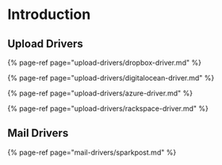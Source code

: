 # Introduction

## Upload Drivers

{% page-ref page="upload-drivers/dropbox-driver.md" %}

{% page-ref page="upload-drivers/digitalocean-driver.md" %}

{% page-ref page="upload-drivers/azure-driver.md" %}

{% page-ref page="upload-drivers/rackspace-driver.md" %}
## Mail Drivers

{% page-ref page="mail-drivers/sparkpost.md" %}



